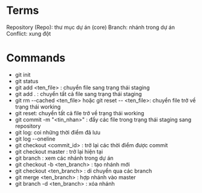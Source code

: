 # Terms

Repository (Repo): thư mục dự án (core)
Branch: nhánh trong dự án
Conflict: xung đột

# Commands

- git init
- git status
- git add <ten_file> : chuyển file sang trạng thái staging
- git add . : chuyển tất cả file sang trạng thái staging
- git rm --cached <ten_file> hoặc git reset -- <ten_file>: chuyển file trở về trạng thái working 
- git reset: chuyển tất cả file trở về trạng thái working 
- git commit -m "<tin_nhan>" : đẩy các file trong trạng thái staging sang repository
- git log: coi những thời điểm đã lưu
- git log --oneline
- git checkout <commit_id> : trở lại các thời điểm được commit
- git checkout master : trở lại hiện tại
- git branch : xem các nhánh trong dự án
- git checkout -b <ten_branch> : tạo nhánh mới
- git checkout <ten_branch> : di chuyển qua các branch
- git merge <ten_branch> : hợp nhánh vào master
- git branch -d <ten_branch> : xóa nhánh